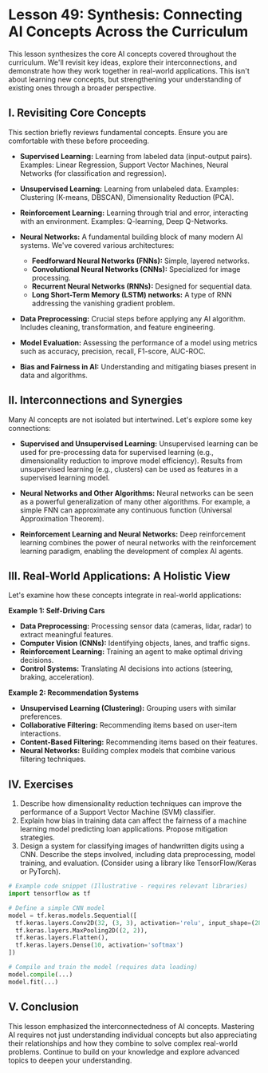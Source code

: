 # Lesson 49: Synthesis: Connecting AI Concepts Across the Curriculum

This lesson synthesizes the core AI concepts covered throughout the curriculum.  We'll revisit key ideas, explore their interconnections, and demonstrate how they work together in real-world applications.  This isn't about learning new concepts, but strengthening your understanding of existing ones through a broader perspective.

## I. Revisiting Core Concepts

This section briefly reviews fundamental concepts.  Ensure you are comfortable with these before proceeding.

* **Supervised Learning:** Learning from labeled data (input-output pairs). Examples: Linear Regression, Support Vector Machines, Neural Networks (for classification and regression).

* **Unsupervised Learning:** Learning from unlabeled data. Examples: Clustering (K-means, DBSCAN), Dimensionality Reduction (PCA).

* **Reinforcement Learning:** Learning through trial and error, interacting with an environment. Examples: Q-learning, Deep Q-Networks.

* **Neural Networks:**  A fundamental building block of many modern AI systems.  We've covered various architectures:
    * **Feedforward Neural Networks (FNNs):** Simple, layered networks.
    * **Convolutional Neural Networks (CNNs):** Specialized for image processing.
    * **Recurrent Neural Networks (RNNs):** Designed for sequential data.
    * **Long Short-Term Memory (LSTM) networks:** A type of RNN addressing the vanishing gradient problem.

* **Data Preprocessing:** Crucial steps before applying any AI algorithm. Includes cleaning, transformation, and feature engineering.

* **Model Evaluation:**  Assessing the performance of a model using metrics such as accuracy, precision, recall, F1-score, AUC-ROC.

* **Bias and Fairness in AI:** Understanding and mitigating biases present in data and algorithms.


## II. Interconnections and Synergies

Many AI concepts are not isolated but intertwined.  Let's explore some key connections:

* **Supervised and Unsupervised Learning:** Unsupervised learning can be used for pre-processing data for supervised learning (e.g., dimensionality reduction to improve model efficiency).  Results from unsupervised learning (e.g., clusters) can be used as features in a supervised learning model.

* **Neural Networks and Other Algorithms:** Neural networks can be seen as a powerful generalization of many other algorithms.  For example, a simple FNN can approximate any continuous function (Universal Approximation Theorem).

* **Reinforcement Learning and Neural Networks:** Deep reinforcement learning combines the power of neural networks with the reinforcement learning paradigm, enabling the development of complex AI agents.


## III. Real-World Applications: A Holistic View

Let's examine how these concepts integrate in real-world applications:

**Example 1: Self-Driving Cars**

* **Data Preprocessing:** Processing sensor data (cameras, lidar, radar) to extract meaningful features.
* **Computer Vision (CNNs):**  Identifying objects, lanes, and traffic signs.
* **Reinforcement Learning:** Training an agent to make optimal driving decisions.
* **Control Systems:**  Translating AI decisions into actions (steering, braking, acceleration).


**Example 2: Recommendation Systems**

* **Unsupervised Learning (Clustering):** Grouping users with similar preferences.
* **Collaborative Filtering:**  Recommending items based on user-item interactions.
* **Content-Based Filtering:**  Recommending items based on their features.
* **Neural Networks:**  Building complex models that combine various filtering techniques.


## IV.  Exercises

1.  Describe how dimensionality reduction techniques can improve the performance of a Support Vector Machine (SVM) classifier.
2.  Explain how bias in training data can affect the fairness of a machine learning model predicting loan applications.  Propose mitigation strategies.
3.  Design a system for classifying images of handwritten digits using a CNN.  Describe the steps involved, including data preprocessing, model training, and evaluation.  (Consider using a library like TensorFlow/Keras or PyTorch).

```python
# Example code snippet (Illustrative - requires relevant libraries)
import tensorflow as tf

# Define a simple CNN model
model = tf.keras.models.Sequential([
  tf.keras.layers.Conv2D(32, (3, 3), activation='relu', input_shape=(28, 28, 1)),
  tf.keras.layers.MaxPooling2D((2, 2)),
  tf.keras.layers.Flatten(),
  tf.keras.layers.Dense(10, activation='softmax')
])

# Compile and train the model (requires data loading)
model.compile(...)
model.fit(...)
```


## V. Conclusion

This lesson emphasized the interconnectedness of AI concepts. Mastering AI requires not just understanding individual concepts but also appreciating their relationships and how they combine to solve complex real-world problems.  Continue to build on your knowledge and explore advanced topics to deepen your understanding.
